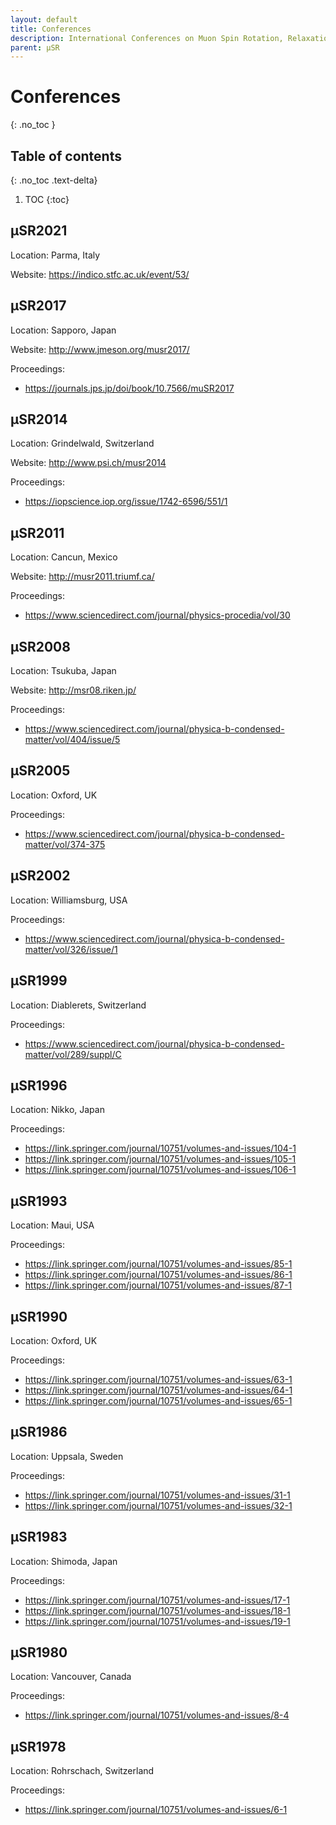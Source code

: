 ```yaml
---
layout: default
title: Conferences
description: International Conferences on Muon Spin Rotation, Relaxation and Resonance (μSR).
parent: μSR
---
```


# Conferences
{: .no_toc }

## Table of contents
{: .no_toc .text-delta}

1. TOC
{:toc}

## μSR2021

Location: Parma, Italy

Website: <https://indico.stfc.ac.uk/event/53/>

## μSR2017

Location: Sapporo, Japan

Website: <http://www.jmeson.org/musr2017/>

Proceedings:
- <https://journals.jps.jp/doi/book/10.7566/muSR2017>

## μSR2014

Location: Grindelwald, Switzerland

Website: <http://www.psi.ch/musr2014>

Proceedings:
- <https://iopscience.iop.org/issue/1742-6596/551/1>

## μSR2011

Location: Cancun, Mexico

Website: <http://musr2011.triumf.ca/>

Proceedings:
- <https://www.sciencedirect.com/journal/physics-procedia/vol/30>

## μSR2008

Location: Tsukuba, Japan

Website: <http://msr08.riken.jp/>

Proceedings:
- <https://www.sciencedirect.com/journal/physica-b-condensed-matter/vol/404/issue/5>

## μSR2005

Location: Oxford, UK

Proceedings:
- <https://www.sciencedirect.com/journal/physica-b-condensed-matter/vol/374-375>

## μSR2002

Location: Williamsburg, USA

Proceedings:
- <https://www.sciencedirect.com/journal/physica-b-condensed-matter/vol/326/issue/1>

## μSR1999

Location: Diablerets, Switzerland

Proceedings:
- <https://www.sciencedirect.com/journal/physica-b-condensed-matter/vol/289/suppl/C>

## μSR1996

Location: Nikko, Japan

Proceedings:
- <https://link.springer.com/journal/10751/volumes-and-issues/104-1>
- <https://link.springer.com/journal/10751/volumes-and-issues/105-1>
- <https://link.springer.com/journal/10751/volumes-and-issues/106-1>

## μSR1993

Location: Maui, USA

Proceedings:
- <https://link.springer.com/journal/10751/volumes-and-issues/85-1>
- <https://link.springer.com/journal/10751/volumes-and-issues/86-1>
- <https://link.springer.com/journal/10751/volumes-and-issues/87-1>

## μSR1990

Location: Oxford, UK

Proceedings:
- <https://link.springer.com/journal/10751/volumes-and-issues/63-1>
- <https://link.springer.com/journal/10751/volumes-and-issues/64-1>
- <https://link.springer.com/journal/10751/volumes-and-issues/65-1>

## μSR1986

Location: Uppsala, Sweden

Proceedings:
- <https://link.springer.com/journal/10751/volumes-and-issues/31-1>
- <https://link.springer.com/journal/10751/volumes-and-issues/32-1>

## μSR1983

Location: Shimoda, Japan

Proceedings:
- <https://link.springer.com/journal/10751/volumes-and-issues/17-1>
- <https://link.springer.com/journal/10751/volumes-and-issues/18-1>
- <https://link.springer.com/journal/10751/volumes-and-issues/19-1>

## μSR1980

Location: Vancouver, Canada

Proceedings:
- <https://link.springer.com/journal/10751/volumes-and-issues/8-4>

## μSR1978

Location: Rohrschach, Switzerland

Proceedings:
- <https://link.springer.com/journal/10751/volumes-and-issues/6-1>
